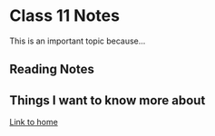 # Class 11 Notes

This is an important topic because...

## Reading Notes

## Things I want to know more about

[Link to home](https://mikeshen7.github.io/reading-notes)
